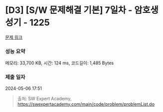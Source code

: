 # [D3] [S/W 문제해결 기본] 7일차 - 암호생성기 - 1225 

[문제 링크](https://swexpertacademy.com/main/code/problem/problemDetail.do?contestProbId=AV14uWl6AF0CFAYD) 

### 성능 요약

메모리: 33,700 KB, 시간: 124 ms, 코드길이: 1,485 Bytes

### 제출 일자

2024-05-06 17:51



> 출처: SW Expert Academy, https://swexpertacademy.com/main/code/problem/problemList.do